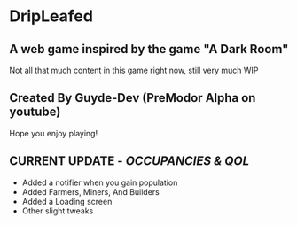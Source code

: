 # DripLeafed
## A web game inspired by the game "A Dark Room"
Not all that much content in this game right now, still very much WIP
## Created By Guyde-Dev (PreModor Alpha on youtube)
Hope you enjoy playing!
## **CURRENT UPDATE** - ***OCCUPANCIES & QOL***
- Added a notifier when you gain population
- Added Farmers, Miners, And Builders
- Added a Loading screen
- Other slight tweaks
